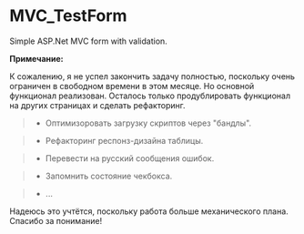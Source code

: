 # MVC_TestForm

Simple ASP.Net MVC form with validation.

**Примечание:** 

К сожалению, я не успел закончить задачу полностью, поскольку очень ограничен в свободном времени в этом месяце. 
Но основной функционал реализован. Осталось только продублировать функционал на других страницах и сделать рефакторинг.

> - Оптимизоровать загрузку скриптов через "бандлы".

> - Рефакторинг респонз-дизайна таблицы.

> - Перевести на русский сообщения ошибок.

> - Запомнить состояние чекбокса.

> - ...

Надеюсь это учтётся, поскольку работа больше механического плана.
Спасибо за понимание!